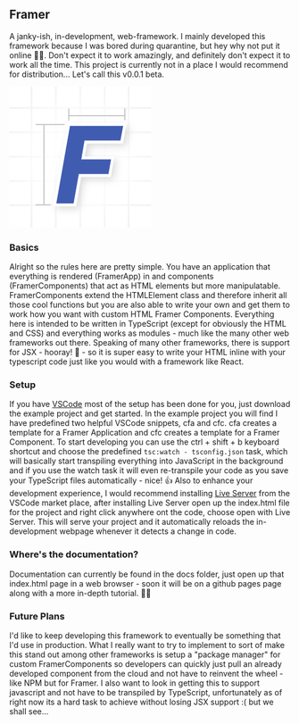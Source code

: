 ## Framer
A janky-ish, in-development, web-framework. I mainly developed this framework because I was bored during quarantine, but hey why not put it online 🤷‍♂️. Don't expect it to work amazingly, and definitely don't expect it to work all the time. This project is currently not in a place I would recommend for distribution... Let's call this v0.0.1 beta.

![Logo v1](/assets/Framer.png)

### Basics
Alright so the rules here are pretty simple. You have an application that everything is rendered (FramerApp) in and components (FramerComponents) that act as HTML elements but more manipulatable. FramerComponents extend the HTMLElement class and therefore inherit all those cool functions but you are also able to write your own and get them to work how you want with custom HTML Framer Components. Everything here is intended to be written in TypeScript (except for obviously the HTML and CSS) and everything works as modules - much like the many other web frameworks out there. Speaking of many other frameworks, there is support for JSX - hooray! 🎉 - so it is super easy to write your HTML inline with your typescript code just like you would with a framework like React.

### Setup
If you have [VSCode](https://code.visualstudio.com/download) most of the setup has been done for you, just download the example project and get started. In the example project you will find I have predefined two helpful VSCode snippets, cfa and cfc. cfa creates a template for a Framer Application and cfc creates a template for a Framer Component. To start developing you can use the ctrl + shift + b keyboard shortcut and choose the predefined `tsc:watch - tsconfig.json` task, which will basically start transpiling everything into JavaScript in the background and if you use the watch task it will even re-transpile your code as you save your TypeScript files automatically - nice! 👍 Also to enhance your development experience, I would recommend installing [Live Server](https://marketplace.visualstudio.com/items?itemName=ritwickdey.LiveServer) from the VSCode market place, after installing Live Server open up the index.html file for the project and right click anywhere ont the code, choose open with Live Server. This will serve your project and it automatically reloads the in-development webpage whenever it detects a change in code.  

### Where's the documentation?
Documentation can currently be found in the docs folder, just open up that index.html page in a web browser - soon it will be on a github pages page along with a more in-depth tutorial. 👨‍💻

### Future Plans
I'd like to keep developing this framework to eventually be something that I'd use in production. What I really want to try to implement to sort of make this stand out among other frameworks is setup a "package manager" for custom FramerComponents so developers can quickly just pull an already developed component from the cloud and not have to reinvent the wheel - like NPM but for Framer. I also want to look in getting this to support javascript and not have to be transpiled by TypeScript, unfortunately as of right now its a hard task to achieve without losing JSX support :( but we shall see...
